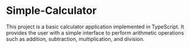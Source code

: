 # Simple-Calculator
This project is a basic calculator application implemented in TypeScript. It provides the user with a simple interface to perform arithmetic operations such as addition, subtraction, multiplication, and division.
